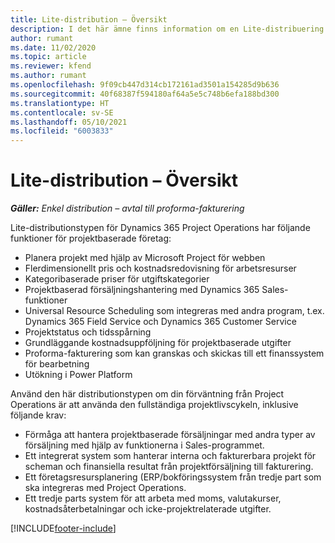 ```yaml
---
title: Lite-distribution – Översikt
description: I det här ämne finns information om en Lite-distribuering av Dynamics 365 Project Operations.
author: rumant
ms.date: 11/02/2020
ms.topic: article
ms.reviewer: kfend
ms.author: rumant
ms.openlocfilehash: 9f09cb447d314cb172161ad3501a154285d9b636
ms.sourcegitcommit: 40f68387f594180af64a5e5c748b6efa188bd300
ms.translationtype: HT
ms.contentlocale: sv-SE
ms.lasthandoff: 05/10/2021
ms.locfileid: "6003833"
---
```

# <a name="lite-deployment-overview"></a>Lite-distribution – Översikt

_**Gäller:** Enkel distribution – avtal till proforma-fakturering_

Lite-distributionstypen för Dynamics 365 Project Operations har följande funktioner för projektbaserade företag:

- Planera projekt med hjälp av Microsoft Project för webben
- Flerdimensionellt pris och kostnadsredovisning för arbetsresurser
- Kategoribaserade priser för utgiftskategorier
- Projektbaserad försäljningshantering med Dynamics 365 Sales-funktioner
- Universal Resource Scheduling som integreras med andra program, t.ex. Dynamics 365 Field Service och Dynamics 365 Customer Service
- Projektstatus och tidsspårning
- Grundläggande kostnadsuppföljning för projektbaserade utgifter
- Proforma-fakturering som kan granskas och skickas till ett finanssystem för bearbetning
- Utökning i Power Platform

Använd den här distributionstypen om din förväntning från Project Operations är att använda den fullständiga projektlivscykeln, inklusive följande krav:

- Förmåga att hantera projektbaserade försäljningar med andra typer av försäljning med hjälp av funktionerna i Sales-programmet.
- Ett integrerat system som hanterar interna och fakturerbara projekt för scheman och finansiella resultat från projektförsäljning till fakturering.
- Ett företagsresursplanering (ERP/bokföringssystem från tredje part som ska integreras med Project Operations.
- Ett tredje parts system för att arbeta med moms, valutakurser, kostnadsåterbetalningar och icke-projektrelaterade utgifter.


[!INCLUDE[footer-include](../includes/footer-banner.md)]